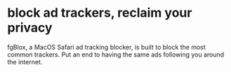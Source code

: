 # block ad trackers, reclaim your privacy
fgBlox, a MacOS Safari ad tracking blocker, is built to block the most common trackers. Put an end to having the same ads following you around the internet. 



